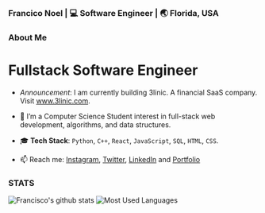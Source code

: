 <h3> Francico Noel | 💻 Software Engineer | 🌏 Florida, USA </h3>

### About Me
<h1><bold> Fullstack Software Engineer</bold></h1>

- _Announcement_: I am currently building 3linic. A financial SaaS company. Visit www.3linic.com.

- 🌱 I’m a Computer Science Student interest in full-stack web development, algorithms, and data structures.
- 🎓 **Tech Stack**: `Python`, `C++`, `React`, `JavaScript`, `SQL`, `HTML`, `CSS`.

- 📫 Reach me: [Instagram](https://instagram.com/byfnoel/), [Twitter](https://www.twitter.com/byfnoel/), [LinkedIn](https://www.linkedin.com/in/francisconoel/) and [Portfolio](https://francisconoel.com/)

### STATS

![Francisco's github stats](https://github-readme-stats.vercel.app/api/?username=byfnoel&show_icons=true&title_color=1F75C8&icon_color=2AA410&text_color=043667&bg_color=ffffff)
![Most Used Languages](https://github-readme-stats.vercel.app/api/top-langs/?username=byfnoel&layout=compact)
